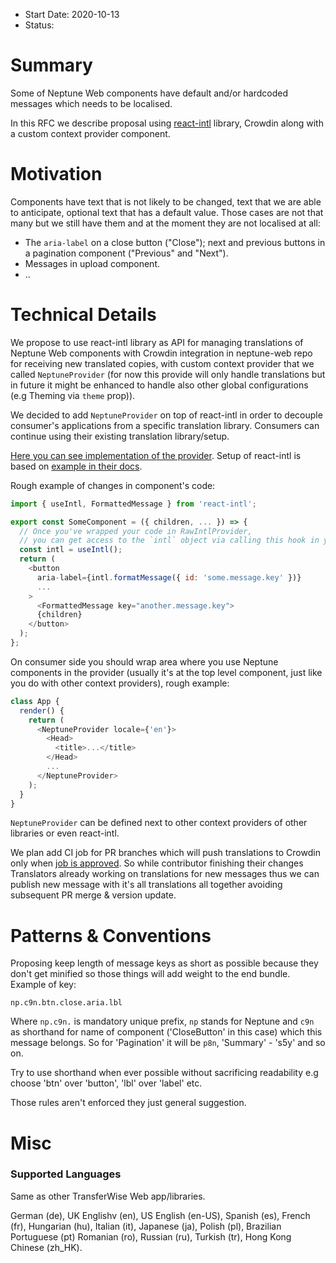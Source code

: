 - Start Date: 2020-10-13
- Status:

# Summary

Some of Neptune Web components have default and/or hardcoded messages which needs to be localised.

In this RFC we describe proposal using [react-intl](https://formatjs.io/docs/react-intl) library, Crowdin along with a custom context provider component.

# Motivation

Components have text that is not likely to be changed, text that we are able to anticipate, optional text that has a default value. Those cases are not that many but we still have them and at the moment they are not localised at all:

- The `aria-label` on a close button ("Close"); next and previous buttons in a pagination component ("Previous" and "Next").
- Messages in upload component.
- ..

# Technical Details

We propose to use react-intl library as API for managing translations of Neptune Web components with Crowdin integration in neptune-web repo for receiving new translated copies, with custom context provider that we called `NeptuneProvider` (for now this provide will only handle translations but in future it might be enhanced to handle also other global configurations (e.g Theming via `theme` prop)).

We decided to add `NeptuneProvider` on top of react-intl in order to decouple consumer's applications from a specific translation library. Consumers can continue using their existing translation library/setup.

[Here you can see implementation of the provider](https://github.com/transferwise/neptune-web/blob/translation-react-intl/packages/components/src/common/neptuneProvider/NeptuneProvider.js). Setup of react-intl is based on [example in their docs](https://formatjs.io/docs/react-intl/components/#rawintlprovider).

Rough example of changes in component's code:

```js
import { useIntl, FormattedMessage } from 'react-intl';

export const SomeComponent = ({ children, ... }) => {
  // Once you've wrapped your code in RawIntlProvider,
  // you can get access to the `intl` object via calling this hook in your functional components
  const intl = useIntl();
  return (
    <button
      aria-label={intl.formatMessage({ id: 'some.message.key' })}
      ...
    >
      <FormattedMessage key="another.message.key">
      {children}
    </button>
  );
};
```

On consumer side you should wrap area where you use Neptune components in the provider (usually it's at the top level component, just like you do with other context providers), rough example:

```js
class App {
  render() {
    return (
      <NeptuneProvider locale={'en'}>
        <Head>
          <title>...</title>
        </Head>
        ...
      </NeptuneProvider>
    );
  }
}
```

`NeptuneProvider` can be defined next to other context providers of other libraries or even react-intl.

We plan add CI job for PR branches which will push translations to Crowdin only when [job is approved](https://circleci.com/docs/2.0/workflows/#holding-a-workflow-for-a-manual-approval).
So while contributor finishing their changes Translators already working on translations for new messages thus we can publish new message with it's all translations all together avoiding subsequent PR merge & version update.

# Patterns & Conventions

Proposing keep length of message keys as short as possible because they don't get minified so those things will add weight to the end bundle. Example of key:

```
np.c9n.btn.close.aria.lbl
```

Where `np.c9n.` is mandatory unique prefix, `np` stands for Neptune and `c9n` as shorthand for name of component ('CloseButton' in this case) which this message belongs.
So for 'Pagination' it will be `p8n`, 'Summary' - 's5y' and so on.

Try to use shorthand when ever possible without sacrificing readability e.g choose 'btn' over 'button', 'lbl' over 'label' etc.

Those rules aren't enforced they just general suggestion.

# Misc

### Supported Languages

Same as other TransferWise Web app/libraries.

German (de), UK Englishv (en), US English (en-US), Spanish (es),
French (fr), Hungarian (hu), Italian (it), Japanese (ja), Polish (pl), Brazilian Portuguese (pt)
Romanian (ro), Russian (ru), Turkish (tr), Hong Kong Chinese (zh_HK).
